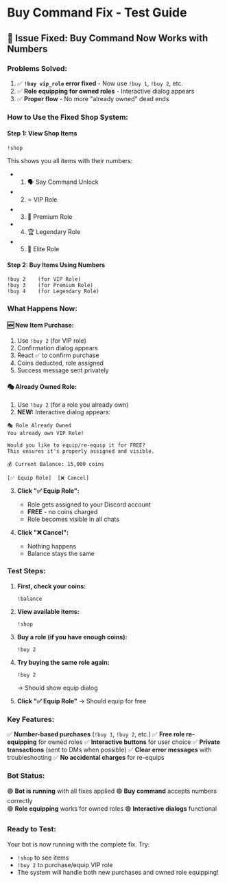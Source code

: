 # Buy Command Fix - Test Guide

## 🎯 **Issue Fixed: Buy Command Now Works with Numbers**

### **Problems Solved:**

1. ✅ **`!buy vip_role` error fixed** - Now use `!buy 1`, `!buy 2`, etc.
2. ✅ **Role equipping for owned roles** - Interactive dialog appears 
3. ✅ **Proper flow** - No more "already owned" dead ends

### **How to Use the Fixed Shop System:**

#### **Step 1: View Shop Items**
```
!shop
```
This shows you all items with their numbers:
- 1. 🗣️ Say Command Unlock
- 2. ⭐ VIP Role  
- 3. 💎 Premium Role
- 4. 🏆 Legendary Role
- 5. 👑 Elite Role

#### **Step 2: Buy Items Using Numbers**
```
!buy 2    (for VIP Role)
!buy 3    (for Premium Role)
!buy 4    (for Legendary Role)
```

### **What Happens Now:**

#### **🆕 New Item Purchase:**
1. Use `!buy 2` (for VIP role)
2. Confirmation dialog appears
3. React ✅ to confirm purchase
4. Coins deducted, role assigned
5. Success message sent privately

#### **🎭 Already Owned Role:**
1. Use `!buy 2` (for a role you already own)
2. **NEW:** Interactive dialog appears:

```
🎭 Role Already Owned
You already own VIP Role!

Would you like to equip/re-equip it for FREE?
This ensures it's properly assigned and visible.

💰 Current Balance: 15,000 coins

[✅ Equip Role]  [❌ Cancel]
```

3. **Click "✅ Equip Role":**
   - Role gets assigned to your Discord account
   - **FREE** - no coins charged
   - Role becomes visible in all chats

4. **Click "❌ Cancel":**
   - Nothing happens
   - Balance stays the same

### **Test Steps:**

1. **First, check your coins:**
   ```
   !balance
   ```

2. **View available items:**
   ```
   !shop
   ```

3. **Buy a role (if you have enough coins):**
   ```
   !buy 2
   ```

4. **Try buying the same role again:**
   ```
   !buy 2
   ```
   → Should show equip dialog

5. **Click "✅ Equip Role"**
   → Should equip for free

### **Key Features:**

✅ **Number-based purchases** (`!buy 1`, `!buy 2`, etc.)
✅ **Free role re-equipping** for owned roles
✅ **Interactive buttons** for user choice
✅ **Private transactions** (sent to DMs when possible)
✅ **Clear error messages** with troubleshooting
✅ **No accidental charges** for re-equips

### **Bot Status:**
🟢 **Bot is running** with all fixes applied
🟢 **Buy command** accepts numbers correctly  
🟢 **Role equipping** works for owned roles
🟢 **Interactive dialogs** functional

### **Ready to Test:**
Your bot is now running with the complete fix. Try:
- `!shop` to see items
- `!buy 2` to purchase/equip VIP role
- The system will handle both new purchases and owned role equipping!